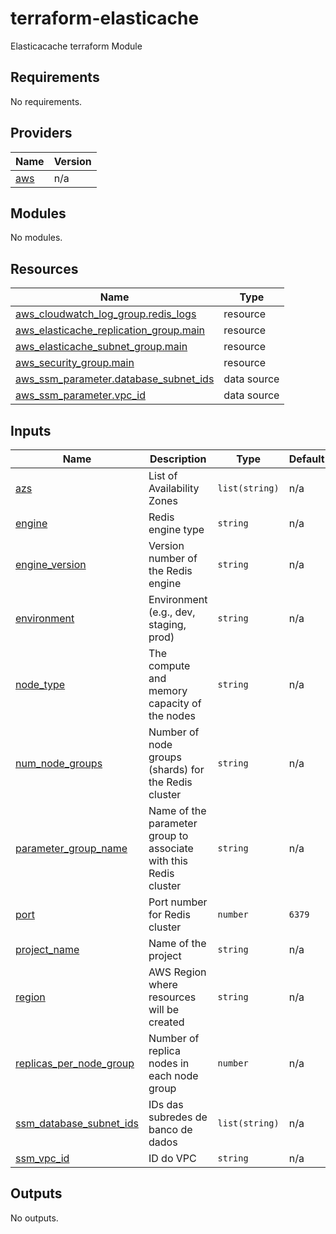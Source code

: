 # terraform-elasticache
Elasticacache terraform Module 

<!-- BEGIN_TF_DOCS -->
## Requirements

No requirements.

## Providers

| Name | Version |
|------|---------|
| <a name="provider_aws"></a> [aws](#provider\_aws) | n/a |

## Modules

No modules.

## Resources

| Name | Type |
|------|------|
| [aws_cloudwatch_log_group.redis_logs](https://registry.terraform.io/providers/hashicorp/aws/latest/docs/resources/cloudwatch_log_group) | resource |
| [aws_elasticache_replication_group.main](https://registry.terraform.io/providers/hashicorp/aws/latest/docs/resources/elasticache_replication_group) | resource |
| [aws_elasticache_subnet_group.main](https://registry.terraform.io/providers/hashicorp/aws/latest/docs/resources/elasticache_subnet_group) | resource |
| [aws_security_group.main](https://registry.terraform.io/providers/hashicorp/aws/latest/docs/resources/security_group) | resource |
| [aws_ssm_parameter.database_subnet_ids](https://registry.terraform.io/providers/hashicorp/aws/latest/docs/data-sources/ssm_parameter) | data source |
| [aws_ssm_parameter.vpc_id](https://registry.terraform.io/providers/hashicorp/aws/latest/docs/data-sources/ssm_parameter) | data source |

## Inputs

| Name | Description | Type | Default | Required |
|------|-------------|------|---------|:--------:|
| <a name="input_azs"></a> [azs](#input\_azs) | List of Availability Zones | `list(string)` | n/a | yes |
| <a name="input_engine"></a> [engine](#input\_engine) | Redis engine type | `string` | n/a | yes |
| <a name="input_engine_version"></a> [engine\_version](#input\_engine\_version) | Version number of the Redis engine | `string` | n/a | yes |
| <a name="input_environment"></a> [environment](#input\_environment) | Environment (e.g., dev, staging, prod) | `string` | n/a | yes |
| <a name="input_node_type"></a> [node\_type](#input\_node\_type) | The compute and memory capacity of the nodes | `string` | n/a | yes |
| <a name="input_num_node_groups"></a> [num\_node\_groups](#input\_num\_node\_groups) | Number of node groups (shards) for the Redis cluster | `string` | n/a | yes |
| <a name="input_parameter_group_name"></a> [parameter\_group\_name](#input\_parameter\_group\_name) | Name of the parameter group to associate with this Redis cluster | `string` | n/a | yes |
| <a name="input_port"></a> [port](#input\_port) | Port number for Redis cluster | `number` | `6379` | no |
| <a name="input_project_name"></a> [project\_name](#input\_project\_name) | Name of the project | `string` | n/a | yes |
| <a name="input_region"></a> [region](#input\_region) | AWS Region where resources will be created | `string` | n/a | yes |
| <a name="input_replicas_per_node_group"></a> [replicas\_per\_node\_group](#input\_replicas\_per\_node\_group) | Number of replica nodes in each node group | `number` | n/a | yes |
| <a name="input_ssm_database_subnet_ids"></a> [ssm\_database\_subnet\_ids](#input\_ssm\_database\_subnet\_ids) | IDs das subredes de banco de dados | `list(string)` | n/a | yes |
| <a name="input_ssm_vpc_id"></a> [ssm\_vpc\_id](#input\_ssm\_vpc\_id) | ID do VPC | `string` | n/a | yes |

## Outputs

No outputs.
<!-- END_TF_DOCS -->